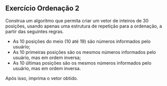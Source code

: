 ## Exercício Ordenação 2
Construa um algoritmo que permita criar um vetor de inteiros de 30 posições, usando apenas uma estrutura de repetição para a ordenação, a partir das seguintes regras.

* As 10 posições do meio (10 até 19) são números informados pelo usuário;
* As 10 primeiras posições são os mesmos números informados pelo usuário, mas em ordem inversa;
* As 10 últimas posições são os mesmos números informados pelo usuário, mas em ordem inversa.

Após isso, imprima o vetor obtido.
